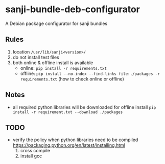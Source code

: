 # sanji-bundle-deb-configurator
A Debian package configurator for sanji bundles

## Rules
1. location
    ``/usr/lib/sanji<version>/``
2. do not install test files
3. both online & offline install is available
    * online: ``pip install -r requirements.txt``
    * offline: ``pip install --no-index --find-links file:./packages -r requirements.txt``
   (how to check online or offline)


## Notes
* all required python libraries will be downloaded for offline install
   ``pip install -r requirement.txt --download ./packages``


## TODO
* verify the policy when python libraries need to be compiled
   https://packaging.python.org/en/latest/installing.html
   1. cross compile
   2. install gcc
